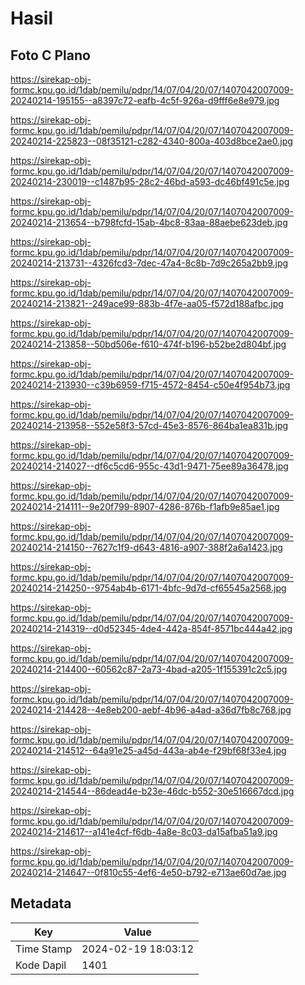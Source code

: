 # Hasil

## Foto C Plano

https://sirekap-obj-formc.kpu.go.id/1dab/pemilu/pdpr/14/07/04/20/07/1407042007009-20240214-195155--a8397c72-eafb-4c5f-926a-d9fff6e8e979.jpg

https://sirekap-obj-formc.kpu.go.id/1dab/pemilu/pdpr/14/07/04/20/07/1407042007009-20240214-225823--08f35121-c282-4340-800a-403d8bce2ae0.jpg

https://sirekap-obj-formc.kpu.go.id/1dab/pemilu/pdpr/14/07/04/20/07/1407042007009-20240214-230019--c1487b95-28c2-46bd-a593-dc46bf491c5e.jpg

https://sirekap-obj-formc.kpu.go.id/1dab/pemilu/pdpr/14/07/04/20/07/1407042007009-20240214-213654--b798fcfd-15ab-4bc8-83aa-88aebe623deb.jpg

https://sirekap-obj-formc.kpu.go.id/1dab/pemilu/pdpr/14/07/04/20/07/1407042007009-20240214-213731--4326fcd3-7dec-47a4-8c8b-7d9c265a2bb9.jpg

https://sirekap-obj-formc.kpu.go.id/1dab/pemilu/pdpr/14/07/04/20/07/1407042007009-20240214-213821--249ace99-883b-4f7e-aa05-f572d188afbc.jpg

https://sirekap-obj-formc.kpu.go.id/1dab/pemilu/pdpr/14/07/04/20/07/1407042007009-20240214-213858--50bd506e-f610-474f-b196-b52be2d804bf.jpg

https://sirekap-obj-formc.kpu.go.id/1dab/pemilu/pdpr/14/07/04/20/07/1407042007009-20240214-213930--c39b6959-f715-4572-8454-c50e4f954b73.jpg

https://sirekap-obj-formc.kpu.go.id/1dab/pemilu/pdpr/14/07/04/20/07/1407042007009-20240214-213958--552e58f3-57cd-45e3-8576-864ba1ea831b.jpg

https://sirekap-obj-formc.kpu.go.id/1dab/pemilu/pdpr/14/07/04/20/07/1407042007009-20240214-214027--df6c5cd6-955c-43d1-9471-75ee89a36478.jpg

https://sirekap-obj-formc.kpu.go.id/1dab/pemilu/pdpr/14/07/04/20/07/1407042007009-20240214-214111--9e20f799-8907-4286-876b-f1afb9e85ae1.jpg

https://sirekap-obj-formc.kpu.go.id/1dab/pemilu/pdpr/14/07/04/20/07/1407042007009-20240214-214150--7627c1f9-d643-4816-a907-388f2a6a1423.jpg

https://sirekap-obj-formc.kpu.go.id/1dab/pemilu/pdpr/14/07/04/20/07/1407042007009-20240214-214250--9754ab4b-6171-4bfc-9d7d-cf65545a2568.jpg

https://sirekap-obj-formc.kpu.go.id/1dab/pemilu/pdpr/14/07/04/20/07/1407042007009-20240214-214319--d0d52345-4de4-442a-854f-8571bc444a42.jpg

https://sirekap-obj-formc.kpu.go.id/1dab/pemilu/pdpr/14/07/04/20/07/1407042007009-20240214-214400--60562c87-2a73-4bad-a205-1f155391c2c5.jpg

https://sirekap-obj-formc.kpu.go.id/1dab/pemilu/pdpr/14/07/04/20/07/1407042007009-20240214-214428--4e8eb200-aebf-4b96-a4ad-a36d7fb8c768.jpg

https://sirekap-obj-formc.kpu.go.id/1dab/pemilu/pdpr/14/07/04/20/07/1407042007009-20240214-214512--64a91e25-a45d-443a-ab4e-f29bf68f33e4.jpg

https://sirekap-obj-formc.kpu.go.id/1dab/pemilu/pdpr/14/07/04/20/07/1407042007009-20240214-214544--86dead4e-b23e-46dc-b552-30e516667dcd.jpg

https://sirekap-obj-formc.kpu.go.id/1dab/pemilu/pdpr/14/07/04/20/07/1407042007009-20240214-214617--a141e4cf-f6db-4a8e-8c03-da15afba51a9.jpg

https://sirekap-obj-formc.kpu.go.id/1dab/pemilu/pdpr/14/07/04/20/07/1407042007009-20240214-214647--0f810c55-4ef6-4e50-b792-e713ae60d7ae.jpg


## Metadata

| Key        | Value               |
| ---------- | ------------------- |
| Time Stamp | 2024-02-19 18:03:12 |
| Kode Dapil | 1401                |



